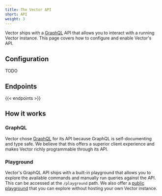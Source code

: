 ```yaml
---
title: The Vector API
short: API
weight: 3
---
```


Vector ships with a [GraphQL] API that allows you to interact with a running Vector instance. This page covers how to configure and enable Vector's API.

## Configuration

TODO

## Endpoints

{{< endpoints >}}

## How it works

### GraphQL

Vector chose [GraphQL] for its API because GraphQL is self-documenting and type safe. We believe that this offers a superior client experience and makes Vector richly programmable through its API.

### Playground

Vector's GraphQL API ships with a built-in playground that allows you to explore the available commands and manually run queries against the API. This can be accessed at the `/playground` path. We also offer a [public playground][playground] that you can explore without hosting your own Vector instance.

[graphql]: https://graphql.org
[playground]: https://playground.vector.dev:8686/playground
